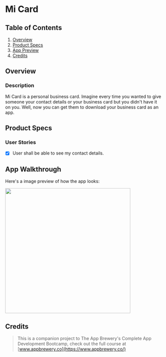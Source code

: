 # Mi Card

## Table of Contents
1. [Overview](#Overview)
2. [Product Specs](#Product-Specs)
3. [App Preview](#App-Preview)
5. [Credits](#Credits)

## Overview
### Description

Mi Card is a personal business card. Imagine every time you wanted to give someone your contact details or your business card but you didn't have it on you. Well, now you can get them to download your business card as an app.

## Product Specs
### User Stories

- [X] User shall be able to see my contact details.

## App Walkthrough

Here's a image preview of how the app looks:

<img src="https://user-images.githubusercontent.com/35745973/81491196-0c4a9c80-9240-11ea-8e3e-a5d79458729e.png" width=400><br>

## Credits

>This is a companion project to The App Brewery's Complete App Development Bootcamp, check out the full course at [www.appbrewery.co](https://www.appbrewery.co/)
